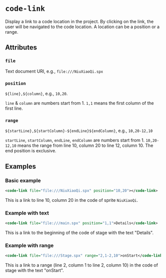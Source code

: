 # `code-link`

Display a link to a code location in the project. By clicking on the link, the user will be navigated to the code location. A location can be a position or a range.

## Attributes

### `file`

Text document URI, e.g., `file:///NiuXiaoQi.spx`

### `position`

`${line},${column}`, e.g., `10,20`.

`line` & `column` are numbers start from 1. `1,1` means the first column of the first line.

### `range`

`${startLine},${startColumn}-${endLine}${endColumn}`, e.g., `10,20-12,10`

`startLine`, `startColumn`, `endLine`, `endColumn` are numbers start from 1. `10,20-12,10` means the range from line 10, column 20 to line 12, column 10. The end position is exclusive.

## Examples

### Basic example

```xml
<code-link file="file:///NiuXiaoQi.spx" position="10,20"></code-link>
```

This is a link to line 10, column 20 in the code of sprite `NiuXiaoQi`.

### Example with text

```xml
<code-link file="file:///main.spx" position="1,1">Details</code-link>
```

This is a link to the beginning of the code of stage with the text "Details".

### Example with range

```xml
<code-link file="file:///Stage.spx" range="2,1-2,10">onStart</code-link>
```

This is a link to a range (line 2, column 1 to line 2, column 10) in the code of stage with the text "onStart".
